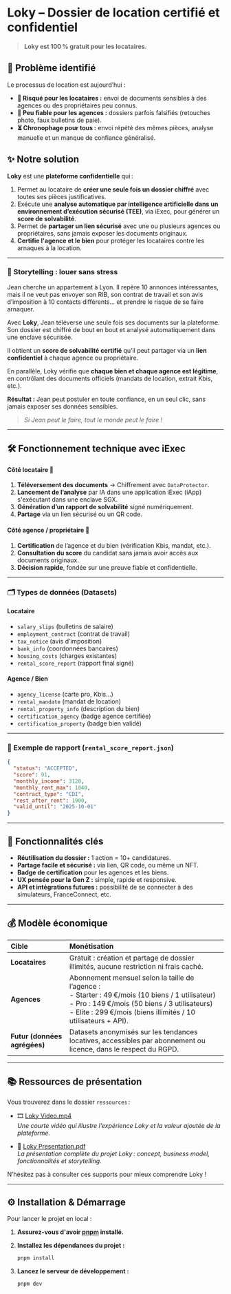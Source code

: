 # Loky – Dossier de location certifié et confidentiel

> **Loky est 100 % gratuit pour les locataires.**

## 🎯 Problème identifié

Le processus de location est aujourd’hui :

- **🚨 Risqué pour les locataires :** envoi de documents sensibles à des agences ou des propriétaires peu connus.
- **🤔 Peu fiable pour les agences :** dossiers parfois falsifiés (retouches photo, faux bulletins de paie).
- **⏳ Chronophage pour tous :** envoi répété des mêmes pièces, analyse manuelle et un manque de confiance généralisé.

## ✨ Notre solution

**Loky** est une **plateforme confidentielle** qui :

1. Permet au locataire de **créer une seule fois un dossier chiffré** avec toutes ses pièces justificatives.
2. Exécute une **analyse automatique par intelligence artificielle dans un environnement d’exécution sécurisé (TEE)**, via iExec, pour générer un **score de solvabilité**.
3. Permet de **partager un lien sécurisé** avec une ou plusieurs agences ou propriétaires, sans jamais exposer les documents originaux.
4. **Certifie l'agence et le bien** pour protéger les locataires contre les arnaques à la location.

-----

### 📖 Storytelling : louer sans stress

Jean cherche un appartement à Lyon. Il repère 10 annonces intéressantes, mais il ne veut pas envoyer son RIB, son contrat de travail et son avis d’imposition à 10 contacts différents… et prendre le risque de se faire arnaquer.

Avec **Loky**, Jean téléverse une seule fois ses documents sur la plateforme. Son dossier est chiffré de bout en bout et analysé automatiquement dans une enclave sécurisée.

Il obtient un **score de solvabilité certifié** qu’il peut partager via un **lien confidentiel** à chaque agence ou propriétaire.

En parallèle, Loky vérifie que **chaque bien et chaque agence est légitime**, en contrôlant des documents officiels (mandats de location, extrait Kbis, etc.).

**Résultat :** Jean peut postuler en toute confiance, en un seul clic, sans jamais exposer ses données sensibles.

> *Si Jean peut le faire, tout le monde peut le faire !*

-----

## 🛠️ Fonctionnement technique avec iExec

#### Côté locataire 👤

1. **Téléversement des documents** → Chiffrement avec `DataProtector`.
2. **Lancement de l’analyse** par IA dans une application iExec (iApp) s'exécutant dans une enclave SGX.
3. **Génération d’un rapport de solvabilité** signé numériquement.
4. **Partage** via un lien sécurisé ou un QR code.

#### Côté agence / propriétaire 🏢

1. **Certification** de l’agence et du bien (vérification Kbis, mandat, etc.).
2. **Consultation du score** du candidat sans jamais avoir accès aux documents originaux.
3. **Décision rapide**, fondée sur une preuve fiable et confidentielle.

-----

### 🗂️ Types de données (Datasets)

#### Locataire

- `salary_slips` (bulletins de salaire)
- `employment_contract` (contrat de travail)
- `tax_notice` (avis d’imposition)
- `bank_info` (coordonnées bancaires)
- `housing_costs` (charges existantes)
- `rental_score_report` (rapport final signé)

#### Agence / Bien

- `agency_license` (carte pro, Kbis…)
- `rental_mandate` (mandat de location)
- `rental_property_info` (description du bien)
- `certification_agency` (badge agence certifiée)
- `certification_property` (badge bien validé)

-----

### 📄 Exemple de rapport (`rental_score_report.json`)

```json
{
  "status": "ACCEPTED",
  "score": 91,
  "monthly_income": 3120,
  "monthly_rent_max": 1040,
  "contract_type": "CDI",
  "rest_after_rent": 1900,
  "valid_until": "2025-10-01"
}
```

-----

## 🚀 Fonctionnalités clés

  * **Réutilisation du dossier :** 1 action = 10+ candidatures.
  * **Partage facile et sécurisé :** via lien, QR code, ou même un NFT.
  * **Badge de certification** pour les agences et les biens.
  * **UX pensée pour la Gen Z :** simple, rapide et responsive.
  * **API et intégrations futures :** possibilité de se connecter à des simulateurs, FranceConnect, etc.

-----

## 💰 Modèle économique

| Cible           | Monétisation                                                                                                     |
| :-------------- | :--------------------------------------------------------------------------------------------------------------- |
| **Locataires**  | Gratuit : création et partage de dossier illimités, aucune restriction ni frais caché.                           |
| **Agences**     | Abonnement mensuel selon la taille de l’agence :<br>- Starter : 49 €/mois (10 biens / 1 utilisateur)<br>- Pro : 149 €/mois (50 biens / 3 utilisateurs)<br>- Elite : 299 €/mois (biens illimités / 10 utilisateurs + API). |
| **Futur (données agrégées)** | Datasets anonymisés sur les tendances locatives, accessibles par abonnement ou licence, dans le respect du RGPD. |

-----

## 📚 Ressources de présentation

Vous trouverez dans le dossier `ressources` :

- 🎞️ [Loky Video.mp4](./ressources/Loky%20Video.mp4)  
  *Une courte vidéo qui illustre l’expérience Loky et la valeur ajoutée de la plateforme.*

- 📑 [Loky Presentation.pdf](./ressources/Loky%20Presentation.pdf)  
  *La présentation complète du projet Loky : concept, business model, fonctionnalités et storytelling.*

N’hésitez pas à consulter ces supports pour mieux comprendre Loky !

-----

## ⚙️ Installation & Démarrage

Pour lancer le projet en local :

1.  **Assurez-vous d'avoir [pnpm](https://pnpm.io/fr/installation) installé.**

2.  **Installez les dépendances du projet :**

    ```bash
    pnpm install
    ```

3.  **Lancez le serveur de développement :**

    ```bash
    pnpm dev
    ```



